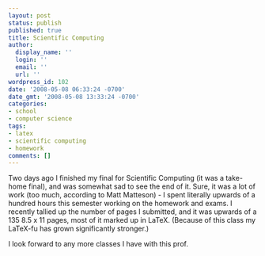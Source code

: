 ```yaml
---
layout: post
status: publish
published: true
title: Scientific Computing
author:
  display_name: ''
  login: ''
  email: ''
  url: ''
wordpress_id: 102
date: '2008-05-08 06:33:24 -0700'
date_gmt: '2008-05-08 13:33:24 -0700'
categories:
- school
- computer science
tags:
- latex
- scientific computing
- homework
comments: []
---
```

Two days ago I finished my final for Scientific Computing (it was a take-home final), and was somewhat sad to see the end of it.  Sure, it was a lot of work (too much, according to Matt Matteson) - I spent literally upwards of a hundred hours this semester working on the homework and exams.  I recently tallied up the number of pages I submitted, and it was upwards of a 135 8.5 x 11 pages, most of it marked up in LaTeX.  (Because of this class my LaTeX-fu has grown significantly stronger.)

I look forward to any more classes I have with this prof.
